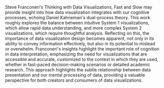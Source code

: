 Steve Franconeri's Thinking with Data Visualizations, Fast and Slow
may provide insight into how data visualization integrates with our
cognitive processes, echoing Daniel Kahneman's dual-process theory.
This work roughly explores the balance between intuitive System 1
visualizations, which allow rapid data understanding, and more
complex System 2 visualizations, which require thoughtful analysis.
Reflecting on this, the importance of data visualization design
becomes apparent, not only in its ability to convey information
effectively, but also in its potential to mislead or overwhelm.
Franconeri's insights highlight the important role of cognition in data
interpretation, emphasizing the need for visualizations that are
accessible and accurate, customized to the context in which they are
used, whether in fast-paced decision-making scenarios or detailed
academic research. This approach highlights the subtle relationship
between data presentation and our mental processing of data,
providing a valuable perspective for both creators and consumers of data visualizations.
